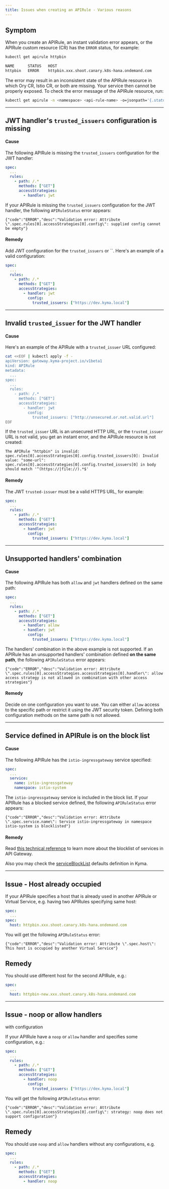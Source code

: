 ```yaml
---
title: Issues when creating an APIRule - Various reasons
---
```


## Symptom

When you create an APIRule, an instant validation error appears, or the APIRule custom resource (CR) has the `ERROR` status, for example:

```bash
kubectl get apirule httpbin

NAME      STATUS   HOST
httpbin   ERROR    httpbin.xxx.shoot.canary.k8s-hana.ondemand.com
```

The error may result in an inconsistent state of the APIRule resource in which Ory CR, Istio CR, or both are missing. Your service then cannot be properly exposed.
To check the error message of the APIRule resource, run:

```bash
kubectl get apirule -n <namespace> <api-rule-name> -o=jsonpath='{.status.APIRuleStatus}'
```
---
## JWT handler's `trusted_issuers` configuration is missing
#### Cause

The following APIRule is missing the `trusted_issuers` configuration for the JWT handler:

```yaml
spec:
  ...
  rules:
    - path: /.*
      methods: ["GET"]
      accessStrategies:
        - handler: jwt
```

If your APIRule is missing the `trusted_issuers` configuration for the JWT handler, the following `APIRuleStatus` error appears:

```
{"code":"ERROR","desc":"Validation error: Attribute \".spec.rules[0].accessStrategies[0].config\": supplied config cannot be empty"}
```

#### Remedy

Add JWT configuration for the `trusted_issuers` or ``. Here's an example of a valid configuration:

```yaml
spec:
  ...
  rules:
    - path: /.*
      methods: ["GET"]
      accessStrategies:
        - handler: jwt
          config:
            trusted_issuers: ["https://dev.kyma.local"]
```
---
## Invalid `trusted_issuer` for the JWT handler
#### Cause

Here's an example of the APIRule with a `trusted_issuer` URL configured:

```bash
cat <<EOF | kubectl apply -f -
apiVersion: gateway.kyma-project.io/v1beta1
kind: APIRule
metadata:
  ...
spec:
  ...
  rules:
    - path: /.*
      methods: ["GET"]
      accessStrategies:
        - handler: jwt
          config:
            trusted_issuers: ["http://unsecured.or.not.valid.url"]
EOF
```

If the `trusted_issuer` URL is an unsecured HTTP URL, or the `trusted_issuer` URL is not valid, you get an instant error, and the APIRule resource is not created:

```
The APIRule "httpbin" is invalid: spec.rules[0].accessStrategies[0].config.trusted_issuers[0]: Invalid value: "some-url": spec.rules[0].accessStrategies[0].config.trusted_issuers[0] in body should match '^(https://|file://).*$'
```

#### Remedy

The JWT `trusted-issuer` must be a valid HTTPS URL, for example:

```yaml
spec:
  ...
  rules:
    - path: /.*
      methods: ["GET"]
      accessStrategies:
        - handler: jwt
          config:
            trusted_issuers: ["https://dev.kyma.local"]
```
---
## Unsupported handlers' combination
#### Cause

The following APIRule has both `allow` and `jwt` handlers defined on the same path:

```yaml
spec:
  ...
  rules:
    - path: /.*
      methods: ["GET"]
      accessStrategies:
        - handler: allow
        - handler: jwt
          config:
            trusted_issuers: ["https://dev.kyma.local"]
```

The handlers' combination in the above example is not supported. If an APIRule has an unsupported handlers' combination defined **on the same path**, the following `APIRuleStatus` error appears:

```
{"code":"ERROR","desc":"Validation error: Attribute \".spec.rules[0].accessStrategies.accessStrategies[0].handler\": allow access strategy is not allowed in combination with other access strategies"}
```

#### Remedy

Decide on one configuration you want to use. You can either `allow` access to the specific path or restrict it using the JWT security token. Defining both configuration methods on the same path is not allowed.

---
## Service defined in APIRule is on the block list
#### Cause

The following APIRule has the `istio-ingressgateway` service specified:

```yaml
spec:
  ...
  service:
    name: istio-ingressgateway
    namespace: istio-system
```

The `istio-ingressgateway` service is included in the block list. If your APIRule has a blocked service defined, the following `APIRuleStatus` error appears:

```
{"code":"ERROR","desc":"Validation error: Attribute \".spec.service.name\": Service istio-ingressgateway in namespace istio-system is blocklisted"}
```

#### Remedy

Read [this technical reference](https://kyma-project.io/docs/kyma/latest/05-technical-reference/apix-03-blacklisted-services/) to learn more about the blocklist of services in API Gateway.

Also you may check the [serviceBlockList](https://github.com/kyma-project/kyma/blob/main/resources/api-gateway/values.yaml) defaults definition in Kyma.

---
## Issue - Host already occupied

If your APIRule specifies a host that is already used in another APIRule or Virtual Service, e.g. having two APIRules specifying same host:

```yaml
spec:
  ...
spec:
  host: httpbin.xxx.shoot.canary.k8s-hana.ondemand.com
```

You will get the following `APIRuleStatus` error:

```
{"code":"ERROR","desc":"Validation error: Attribute \".spec.host\": This host is occupied by another Virtual Service"}
```

## Remedy

You should use different host for the second APIRule, e.g.:

```yaml
spec:
  ...
  host: httpbin-new.xxx.shoot.canary.k8s-hana.ondemand.com
```

---
## Issue - noop or allow handlers 
with configuration

If your APIRule have a `noop` or `allow` handler and specifies some configuration, e.g.:

```yaml
spec:
  ...
  rules:
    - path: /.*
      methods: ["GET"]
      accessStrategies:
        - handler: noop
          config:
            trusted_issuers: ["https://dex.kyma.local"]
```

You will get the following `APIRuleStatus` error:

```
{"code":"ERROR","desc":"Validation error: Attribute \".spec.rules[0].accessStrategies[0].config\": strategy: noop does not support configuration"}
```

## Remedy

You should use `noop` and `allow` handlers without any configurations, e.g.

```yaml
spec:
  ...
  rules:
    - path: /.*
      methods: ["GET"]
      accessStrategies:
        - handler: noop
```
